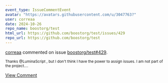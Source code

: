 ```yaml
---
event_type: IssueCommentEvent
avatar: "https://avatars.githubusercontent.com/u/3047763?"
user: correaa
date: 2024-10-26
repo_name: boostorg/test
html_url: https://github.com/boostorg/test/issues/429
repo_url: https://github.com/boostorg/test
---
```


<a href='https://github.com/correaa' target='_blank'>correaa</a> commented on issue <a href='https://github.com/boostorg/test/issues/429' target='_blank'>boostorg/test#429</a>.

<small>Thanks @LuminaScript , but I don't think I have the power to assign issues. I am not part of the project....</small>

<a href='https://github.com/boostorg/test/issues/429' target='_blank'>View Comment</a>